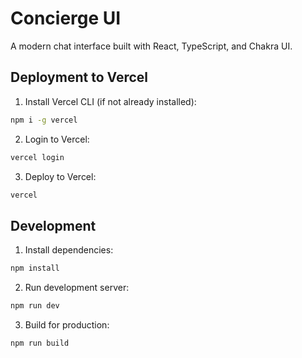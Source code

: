# Concierge UI

A modern chat interface built with React, TypeScript, and Chakra UI.

## Deployment to Vercel

1. Install Vercel CLI (if not already installed):
```bash
npm i -g vercel
```

2. Login to Vercel:
```bash
vercel login
```

3. Deploy to Vercel:
```bash
vercel
```

## Development

1. Install dependencies:
```bash
npm install
```

2. Run development server:
```bash
npm run dev
```

3. Build for production:
```bash
npm run build
```
